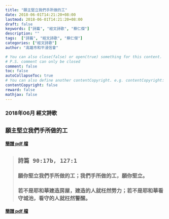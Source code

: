 ```yaml
---
title: "願主堅立我們手所做的工"
date: 2018-06-01T14:21:20+08:00
lastmod: 2018-06-01T14:21:20+08:00
draft: false
keywords: ["詩篇", "經文詩歌", "蔡仁傑"]
description: ""
tags:  ["詩篇", "經文詩歌", "蔡仁傑"]
categories: ["經文詩歌"]
author: "高雄市和平浸信會"

# You can also close(false) or open(true) something for this content.
# P.S. comment can only be closed
comment: false
toc: false
autoCollapseToc: true
# You can also define another contentCopyright. e.g. contentCopyright: "This is another copyright."
contentCopyright: false
reward: false
mathjax: false
---
```


### 2018年06月 經文詩歌

## `願主堅立我們手所做的工`

#### [簡譜 pdf 檔](/pdf-h/h201806.pdf "願主堅立我們手所做的工")

> ## `詩篇 90:17b, 127:1`
> 
> ### 願你堅立我們手所做的工；我們手所做的工，願你堅立。
>
> ### 若不是耶和華建造房屋，建造的人就枉然勞力；若不是耶和華看守城池，看守的人就枉然警醒。

#### [簡譜 pdf 檔](/pdf-h/h201806.pdf "願主堅立我們手所做的工")